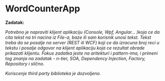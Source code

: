 # WordCounterApp

**Zadatak:**

*Potrebno je napraviti klijent aplikaciju (Console, Wpf, Angular... )koja ce da cita tekst na tri nacina iz File-a, baze ili sam korisnik unosi tekst. Tekst treba da se posalje na server (REST ili WCF) koji ce da izracuna broj reci u tekstu i posalje odgovor na klijent aplikaciju koja ce rezultat obrade prikazati klijentu. Fokus zadatka jeste na aritekturi i pattern-ima, i primeni tog znanja na zadatak - n-tier, SOA, Dependency Injection, Factory, Repository i slično.*

*Koriscenje third party biblioteka je dozvoljeno.*

